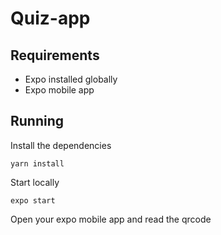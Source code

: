 # Quiz-app

## Requirements

- Expo installed globally
- Expo mobile app

## Running

Install the dependencies

`yarn install`

Start locally

`expo start`
  
Open your expo mobile app and read the qrcode
